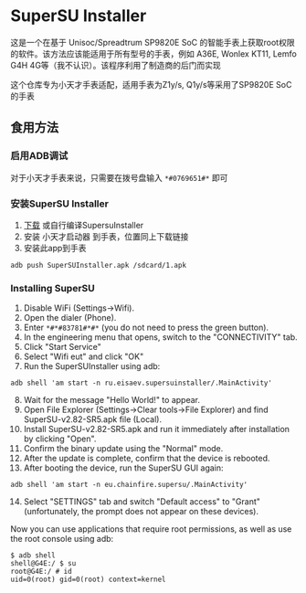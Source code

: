 # SuperSU Installer
这是一个在基于 Unisoc/Spreadtrum SP9820E SoC 的智能手表上获取root权限的软件。该方法应该能适用于所有型号的手表，例如 A36E, Wonlex KT11, Lemfo G4H 4G等（我不认识）。该程序利用了制造商的后门而实现

这个仓库专为小天才手表适配，适用手表为Z1y/s, Q1y/s等采用了SP9820E SoC的手表

## 食用方法

### 启用ADB调试

对于小天才手表来说，只需要在拨号盘输入 `*#0769651#*` 即可

### 安装SuperSU Installer
1. [下载](https://github.com/ZH-XiJun/SuperSUInstaller/releases/) 或自行编译SupersuInstaller
2. 安装 小天才启动器 到手表，位置同上下载链接
3. 安装此app到手表
```
adb push SuperSUInstaller.apk /sdcard/1.apk
```
### Installing SuperSU
1. Disable WiFi (Settings->Wifi).
2. Open the dialer (Phone).
3. Enter `*#*#83781#*#*` (you do not need to press the green button).
4. In the engineering menu that opens, switch to the "CONNECTIVITY" tab.
5. Click "Start Service"
6. Select "Wifi eut" and click "OK"
7. Run the SuperSUInstaller using adb:
```
adb shell 'am start -n ru.eisaev.supersuinstaller/.MainActivity'
```
8. Wait for the message "Hello World!" to appear.
9. Open File Explorer (Settings->Clear tools->File Explorer) and find SuperSU-v2.82-SR5.apk file (Local).
10. Install SuperSU-v2.82-SR5.apk and run it immediately after installation by clicking "Open".
11. Confirm the binary update using the "Normal" mode.
12. After the update is complete, confirm that the device is rebooted.
13. After booting the device, run the SuperSU GUI again:
```
adb shell 'am start -n eu.chainfire.supersu/.MainActivity'
```
14. Select "SETTINGS" tab and switch "Default access" to "Grant" (unfortunately, the prompt does not appear on these devices).

Now you can use applications that require root permissions, as well as use the root console using adb:
```
$ adb shell
shell@G4E:/ $ su
root@G4E:/ # id
uid=0(root) gid=0(root) context=kernel
```

